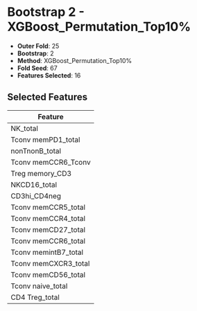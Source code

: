 # Bootstrap 2 - XGBoost_Permutation_Top10%

- **Outer Fold**: 25
- **Bootstrap**: 2
- **Method**: XGBoost_Permutation_Top10%
- **Fold Seed**: 67
- **Features Selected**: 16

## Selected Features

| Feature |
|---------|
| NK_total |
| Tconv memPD1_total |
| nonTnonB_total |
| Tconv memCCR6_Tconv |
| Treg memory_CD3 |
| NKCD16_total |
| CD3hi_CD4neg |
| Tconv memCCR5_total |
| Tconv memCCR4_total |
| Tconv memCD27_total |
| Tconv memCCR6_total |
| Tconv memintB7_total |
| Tconv memCXCR3_total |
| Tconv memCD56_total |
| Tconv naive_total |
| CD4 Treg_total |
